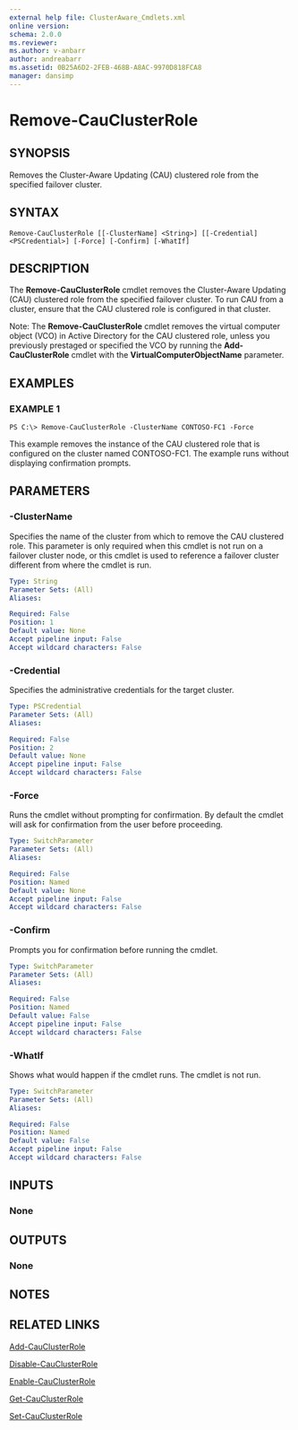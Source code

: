 ```yaml
---
external help file: ClusterAware_Cmdlets.xml
online version: 
schema: 2.0.0
ms.reviewer:
ms.author: v-anbarr
author: andreabarr
ms.assetid: 0B25A6D2-2FEB-468B-A8AC-9970D818FCA8
manager: dansimp
---
```


# Remove-CauClusterRole

## SYNOPSIS
Removes the Cluster-Aware Updating (CAU) clustered role from the specified failover cluster.

## SYNTAX

```
Remove-CauClusterRole [[-ClusterName] <String>] [[-Credential] <PSCredential>] [-Force] [-Confirm] [-WhatIf]
```

## DESCRIPTION
The **Remove-CauClusterRole** cmdlet removes the Cluster-Aware Updating (CAU) clustered role from the specified failover cluster.
To run CAU from a cluster, ensure that the CAU clustered role is configured in that cluster.

Note: The **Remove-CauClusterRole** cmdlet removes the virtual computer object (VCO) in Active Directory for the CAU clustered role, unless you previously prestaged or specified the VCO by running the **Add-CauClusterRole** cmdlet with the **VirtualComputerObjectName** parameter.

## EXAMPLES

### EXAMPLE 1
```
PS C:\> Remove-CauClusterRole -ClusterName CONTOSO-FC1 -Force
```

This example removes the instance of the CAU clustered role that is configured on the cluster named CONTOSO-FC1.
The example runs without displaying confirmation prompts.

## PARAMETERS

### -ClusterName
Specifies the name of the cluster from which to remove the CAU clustered role.
This parameter is only required when this cmdlet is not run on a failover cluster node, or this cmdlet is used to reference a failover cluster different from where the cmdlet is run.

```yaml
Type: String
Parameter Sets: (All)
Aliases: 

Required: False
Position: 1
Default value: None
Accept pipeline input: False
Accept wildcard characters: False
```

### -Credential
Specifies the administrative credentials for the target cluster.

```yaml
Type: PSCredential
Parameter Sets: (All)
Aliases: 

Required: False
Position: 2
Default value: None
Accept pipeline input: False
Accept wildcard characters: False
```

### -Force
Runs the cmdlet without prompting for confirmation.
By default the cmdlet will ask for confirmation from the user before proceeding.

```yaml
Type: SwitchParameter
Parameter Sets: (All)
Aliases: 

Required: False
Position: Named
Default value: None
Accept pipeline input: False
Accept wildcard characters: False
```

### -Confirm
Prompts you for confirmation before running the cmdlet.

```yaml
Type: SwitchParameter
Parameter Sets: (All)
Aliases: 

Required: False
Position: Named
Default value: False
Accept pipeline input: False
Accept wildcard characters: False
```

### -WhatIf
Shows what would happen if the cmdlet runs.
The cmdlet is not run.

```yaml
Type: SwitchParameter
Parameter Sets: (All)
Aliases: 

Required: False
Position: Named
Default value: False
Accept pipeline input: False
Accept wildcard characters: False
```

## INPUTS

### None

## OUTPUTS

### None

## NOTES

## RELATED LINKS

[Add-CauClusterRole](./Add-CauClusterRole.md)

[Disable-CauClusterRole](./Disable-CauClusterRole.md)

[Enable-CauClusterRole](./Enable-CauClusterRole.md)

[Get-CauClusterRole](./Get-CauClusterRole.md)

[Set-CauClusterRole](./Set-CauClusterRole.md)

